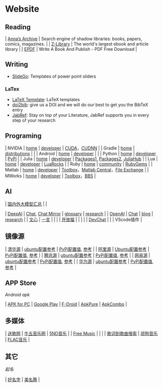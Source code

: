 # Website

## Reading

| [Anna’s Archive](https://annas-archive.org/) | Search engine of shadow libraries: books, papers, comics, magazines. |
| [Z-Library](https://singlelogin.re) | The world's largest ebook and article library |
| [EPDF](https://epdf.pub/) | Write A Book And Publish - PDF Free Download  |

## Writing

- [SlideGo](https://slidesgo.com/): Templates of power point sliders

### LaTex

- [LaTeX Template](http://www.latextemplates.com/): LaTeX templates
- [doi2bib](https://www.doi2bib.org): give us a DOI and we will do our best to get you the BibTeX entry
- [JabRef](https://www.jabref.org/): Stay on top of your Literature, JabRef supports you in every step of your research

## Programing


| NVIDIA  | [home](https://www.nvidia.com/)  | [developer](https://developer.nvidia.com/)  | [CUDA](https://developer.nvidia.com/cuda-zone)，[CUDNN](https://developer.nvidia.com/cudnn)   | 
| Gradle  | [home](https://gradle.org/) | [distributions](https://services.gradle.org/distributions)  |   |
| Android | [home](https://www.android.com/) | [developer](https://developer.android.com/)  |   |
| Python  | [home](https://www.python.org/) | [developer](https://www.python.org/doc/)  | [PyPi](https://pypi.org/)  |
| Julia  | [home](https://julialang.org/) | [developer](https://docs.julialang.org/)  | [Packages1](https://julialang.org/packages/), [Packages2](https://juliapackages.com/), [JuliaHub](https://juliahub.com/ui/Packages)  |
| Lua  | [home](https://www.lua.org/) | [developer](https://www.lua.org/docs.html)  | [LuaRocks](https://luarocks.org/)  |
| Ruby  | [home](https://www.ruby-lang.org/) | [community](https://www.ruby-lang.org/en/community/)  | [RubyGems](https://rubygems.org/)  |
| Matlab  | [home](https://www.mathworks.com/) | [developer](https://www.mathworks.com/help/)  | [Toolbox](https://www.mathworks.com/products.html)，[Matlab Central](https://www.mathworks.com/matlabcentral/)，[File Exchange](https://www.mathworks.com/matlabcentral/fileexchange/)  |
| MWorks  | [home](https://www.tongyuan.cc/product/MWorks) | [developer](https://www.tongyuan.cc/technical-support)  | [Toolbox](https://www.tongyuan.cc/product/MWorksToolbox)，[BBS](https://bbs.tongyuan.cc/)  |

## AI

| [国内外大模型汇总](https://github.com/wgwang/LLMs-In-China)  |     |

| [DeepAI](https://deepai.org/) | [Chat](https://deepai.org/chat), [Chat Mirror](https://linkss.lbbai.com/) | [glossary](https://deepai.org/definitions) | [research](https://deepai.org/research) |
| [OpenAI](https://openai.com/) | [Chat](https://chat.openai.com/) | [blog](https://openai.com/blog) | [research](https://openai.com/research) |
| [文心](https://wenxin.baidu.com/) |  [一言](https://yiyan.baidu.com/welcome) |  |  |
| [开放猫](https://openmao.com)  |  |  |  |
| [DevChat](https://web.devchat.ai/)  |   |   | VScode插件  |

## 镜像源

| [清华源](https://mirrors.tuna.tsinghua.edu.cn) | [ubuntu配置参考](https://mirrors.tuna.tsinghua.edu.cn/help/ubuntu/)  | [PyPi配置值](https://pypi.tuna.tsinghua.edu.cn/simple), [参考](https://mirrors.tuna.tsinghua.edu.cn/help/pypi/) |
| [阿里源](https://mirrors.aliyun.com) | [Ubuntu配置参考](https://developer.aliyun.com/mirror/ubuntu)  | [PyPi配置值](http://mirrors.aliyun.com/pypi/simple/), [参考](https://developer.aliyun.com/mirror/pypi) |
| [腾讯源](https://mirrors.cloud.tencent.com) | [ubuntu配置参考](https://mirrors.cloud.tencent.com/help/ubuntu.html)  | [PyPi配置值](https://mirrors.cloud.tencent.com/pypi/simple), [参考](https://mirrors.cloud.tencent.com/help/pypi.html) |
| [网易源](https://mirrors.163.com) | [ubuntu配置参考](https://mirrors.163.com/.help/ubuntu.html)  | [PyPi配置值](https://mirrors.163.com/pypi/simple/), [参考](https://mirrors.cloud.tencent.com/help/pypi.html) |
| [华为源](https://mirrors.huaweicloud.com) | [ubuntu配置参考](https://mirrors.huaweicloud.com/mirrorDetail/5ea14ecab05943f36fb75ee7)  | [PyPi配置值](https://repo.huaweicloud.com/repository/pypi/simple), [参考](https://developer.aliyun.com/mirror/pypi) |

## APP Store

*Android apk*

| [APK for PC](https://napkforpc.com/) | [Google Play](https://play.google.com/store/apps/)  | [F-Droid](https://f-droid.org/)  | [ApkPure](https://apkpure.com/)  | [ApkCombo](https://apkcombo.com/)   |


## 多媒体

| [送歌网](https://www.songe.cc/)  | [牛五音乐网](http://www.6002255.com/) | [5ND音乐](http://www.5nd.com/) |
| [Free Music](https://tools.liumingye.cn/music/#/) |   |   |
| [歌词到歌曲搜索](https://www.musicenc.com/) | [顽狗音乐](https://music.dogged.cn/) | [FLAC音乐](http://www.ape-flac.com/) |



## 其它

*起名*

| [好名字](https://www.hmz.com)  | [美名腾](https://www.meimingteng.com/)  |
